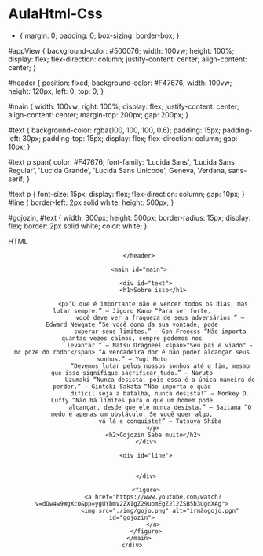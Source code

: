# AulaHtml-Css
* {
    margin: 0;
    padding: 0;
    box-sizing: border-box;
}

#appView {
    background-color: #500076;
    width: 100vw;
    height: 100%;
    display: flex;
    flex-direction: column;
    justify-content: center;
    align-content: center;
}

#header {
    position: fixed;
    background-color: #F47676;
    width: 100vw;
    height: 120px;
    left: 0;
    top: 0;
}

#main {
    width: 100vw;
    right: 100%;
    display: flex;
    justify-content: center;
    align-content: center;
    margin-top: 200px;
    gap: 200px;
}


#text {
    background-color: rgba(100, 100, 100, 0.6);
    padding: 15px;
    padding-left: 30px;
    padding-top: 15px;
    display: flex;
    flex-direction: column;
    gap: 10px;
}

#text p span{
    color: #F47676;
    font-family: 'Lucida Sans', 'Lucida Sans Regular', 'Lucida Grande', 'Lucida Sans Unicode', Geneva, Verdana, sans-serif;
}

#text p {
    font-size: 15px;
    display: flex;
    flex-direction: column;
    gap: 10px;
}
#line {
    border-left: 2px solid white;
    height: 500px;
}

#gojozin, #text {
    width: 300px;
    height: 500px;
    border-radius: 15px;
    display: flex;
    border: 2px solid white;
    color: white;
}



HTML

<!DOCTYPE html>
<html lang="pt-br">

<head>
    <meta charset="UTF-8">
    <meta name="viewport" content="width=device-width, initial-scale=1.0">
    <link rel="stylesheet" href="./css/style.css">
    <title>IHUUU</title>
</head>

<body>
    <div id="appView">
        <header id="header">

        </header>

        <main id="main">

            <div id="text">
                <h1>Sobre isso</h1>

                <p>“O que é importante não é vencer todos os dias, mas lutar sempre.” – Jigoro Kano “Para ser forte,
                    você deve ver a fraqueza de seus adversários.” – Edward Newgate “Se você dono da sua vontade, pode
                    superar seus limites.” – Gon Freecss “Não importa quantas vezes caímos, sempre podemos nos
                    levantar.” – Natsu Dragneel <span>"Seu pai é viado" - mc poze do rodo"</span> “A verdadeira dor é não poder alcançar seus sonhos.” – Yugi Muto
                    “Devemos lutar pelos nossos sonhos até o fim, mesmo que isso signifique sacrificar tudo.” – Naruto
                    Uzumaki “Nunca desista, pois essa é a única maneira de perder.” – Gintoki Sakata “Não importa o quão
                    difícil seja a batalha, nunca desista!” – Monkey D. Luffy “Não há limites para o que um homem pode
                    alcançar, desde que ele nunca desista.” – Saitama “O medo é apenas um obstáculo. Se você quer algo,
                    vá lá e conquiste!” – Tatsuya Shiba
                </p>
                <h2>Gojozin Sabe muito</h2>
            </div>

            <div id="line">


            </div>

            <figure>
                <a href="https://www.youtube.com/watch?v=dQw4w9WgXcQ&pp=ygUYbmV2ZXIgZ29ubmEgZ2l2ZSB5b3UgdXAg">
                    <img src="./img/gojo.png" alt="irmãogojo.pgn" id="gojozin">
                </a>
            </figure>
        </main>
    </div>
</body>

</html>
